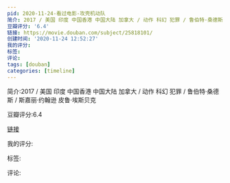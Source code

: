 ```yaml
---
pid: 2020-11-24-看过电影-攻壳机动队
简介: 2017 / 美国 印度 中国香港 中国大陆 加拿大 / 动作 科幻 犯罪 / 鲁伯特·桑德斯 / 斯嘉丽·约翰逊 皮鲁·埃斯贝克
豆瓣评分: '6.4'
链接: https://movie.douban.com/subject/25818101/
创建时间: '2020-11-24 12:52:27'
我的评分:
标签:
评论:
tags: [douban]
categories: [timeline]
---
```

简介:2017 / 美国 印度 中国香港 中国大陆 加拿大 / 动作 科幻 犯罪 / 鲁伯特·桑德斯 / 斯嘉丽·约翰逊 皮鲁·埃斯贝克

豆瓣评分:6.4

[链接](https://movie.douban.com/subject/25818101/)

我的评分:

标签:

评论:


